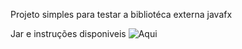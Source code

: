 Projeto simples para testar a bibliotéca externa javafx


Jar e instruções disponiveis ![Aqui](https://github.com/DuarteDvv/bank/releases/tag/v1.0)
